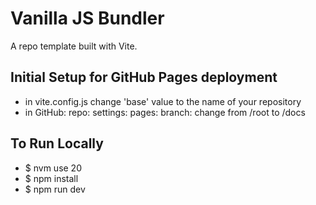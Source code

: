 # Vanilla JS Bundler
A repo template built with Vite.  

## Initial Setup for GitHub Pages deployment
* in vite.config.js change 'base' value to the name of your repository
* in GitHub: repo: settings: pages: branch: change from /root to /docs

## To Run Locally
* $ nvm use 20
* $ npm install
* $ npm run dev
